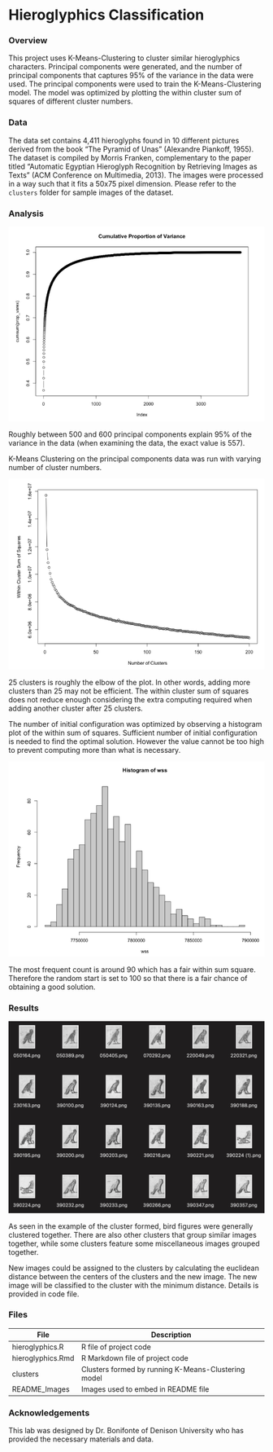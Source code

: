 
# Hieroglyphics Classification

### Overview

This project uses K-Means-Clustering to cluster similar hieroglyphics characters. Principal components were generated, and the number of principal components that captures 95% of the variance in the data were used. The principal components were used to train the K-Means-Clustering model. The model was optimized by plotting the within cluster sum of squares of different cluster numbers.


### Data

The data set contains 4,411 hieroglyphs found in 10 different pictures derived from the book “The Pyramid of Unas” (Alexandre Piankoff, 1955). The dataset is compiled by Morris Franken, complementary to the paper titled “Automatic Egyptian Hieroglyph Recognition by Retrieving Images as Texts” (ACM Conference on Multimedia, 2013). The images were processed in a way such that it fits a 50x75 pixel dimension. Please refer to the `clusters` folder for sample images of the dataset. 

### Analysis

<img src="README_Images/cumsum_pcr.png" width = 600>

Roughly between 500 and 600 principal components explain 95% of the variance in the data (when examining the data, the exact value is 557).


K-Means Clustering on the principal components data was run with varying number of cluster numbers.

<img src="README_Images/withinclustersumofsquares.png" width = 600>

25 clusters is roughly the elbow of the plot. In other words, adding more clusters than 25 may not be efficient. The within cluster sum of squares does not reduce enough considering the extra computing required when adding another cluster after 25 clusters.

The number of initial configuration was optimized by observing a histogram plot of the within sum of squares. Sufficient number of initial configuration is needed to find the optimal solution. However the value cannot be too high to prevent computing more than what is necessary.

<img src="README_Images/histogramwss.png" width = 600>

The most frequent count is around 90 which has a fair within sum square. Therefore the random start is set to 100 so that there is a fair chance of obtaining a good solution.

### Results

<img src="README_Images/clusterexample.png" width = 600>

As seen in the example of the cluster formed, bird figures were generally clustered together. There are also other clusters that group similar images together, while some clusters feature some miscellaneous images grouped together.

New images could be assigned to the clusters by calculating the euclidean distance between the centers of the clusters and the new image. The new image will be classified to the cluster with the minimum distance. Details is provided in code file.


### Files

|File|Description|
|----|-----------|
|hieroglyphics.R|R file of project code|
|hieroglyphics.Rmd|R Markdown file of project code |
|clusters|Clusters formed by running K-Means-Clustering model|
|README_Images|Images used to embed in README file|


### Acknowledgements

This lab was designed by Dr. Bonifonte of Denison University who has provided the necessary materials and data.
